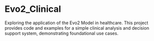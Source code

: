# Evo2_Clinical
Exploring the application of the Evo2 Model in healthcare. This project provides code and examples for a simple clinical analysis and decision support system, demonstrating foundational use cases.
